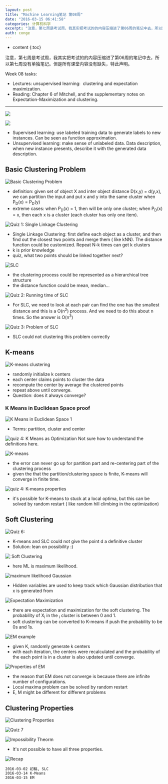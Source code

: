 ```yaml
---
layout: post
title: "Machine Learning笔记 第08周"
date: "2016-03-15 06:41:58"
categories: 计算机科学
excerpt: "注意，第七周是考试周，我其实把考试的的内容压缩进了第06周的笔记中去，所以第七周没有单独笔记。但是所有课堂内容没有缺失，特此声明。 Week 0..."
auth: conge
---
```

* content
{:toc}

注意，第七周是考试周，我其实把考试的的内容压缩进了第06周的笔记中去，所以第七周没有单独笔记。但是所有课堂内容没有缺失，特此声明。

Week 08 tasks:

- Lectures: unsupervised learning:  clustering and expectation maximization.
- Reading: Chapter 6 of Mitchell, and the supplementary notes on Expectation-Maximization and clustering.

----

![](/assets/images/计算机科学/118382-32a20ea70376fa4d.png)

![](/assets/images/计算机科学/118382-6f07846c46a41101.png)
* Supervised learning: use labeled training data to generate labels to new instances. Can be seen as function approximation.
* Unsupervised learning: make sense of unlabeled data. Data description, when new instance presents, describe it with the generated data description.

## Basic Clustering Problem

![Basic Clustering Problem](/assets/images/计算机科学/118382-5954c5d888ab6ae1.png)

* definition: given set of object X and inter object distance D(x,y) = d(y,x), we can partition the input and put x and y into the same cluster when P<sub>D</sub>(x) = P<sub>D</sub>(y)
* extreme cases: when P<sub>D</sub>(x) = 1, then will be only one cluster; when P<sub>D</sub>(x) = x, then each x is a cluster (each cluster has only one item).

![Quiz 1: Single Linkage Clustering](/assets/images/计算机科学/118382-7ee69e2751971baf.png)

* Single Linkage Clustering: first define each object as a cluster, and then find out the closest two points and merge them ( like kNN). The distance function could be customized. Repeat N-k times can get k clusters
* k is prior knowledge
* quiz, what two points should be linked together next?

![SLC](/assets/images/计算机科学/118382-d7fdf7f062d757df.png)

* the clustering process could be represented as a hierarchical tree structure
* the distance function could be mean, median...

![Quiz 2: Running time of SLC](/assets/images/计算机科学/118382-a88de5e9412e74c6.png)
* For SLC, we need to look at each pair can find the one has the smallest distance and this is a O(n<sup>2</sup>) process. And we need to do this about n times. So the answer is O(n<sup>3</sup>)

![Quiz 3: Problem of SLC](/assets/images/计算机科学/118382-f266128d3802f782.png)
* SLC could not clustering this problem correctly

## K-means

![K-means clustering](/assets/images/计算机科学/118382-3cdb8cdf9d5447ed.png)
* randomly initialize k centers
* each center claims points to cluster the data
* recompute the center by average the clustered points
* repeat above until converge.
* Question: does it always converge?

### K Means in Euclidean Space proof

![K Means in Euclidean Space 1](/assets/images/计算机科学/118382-dfd1196a4d8bf7b1.png)
* Terms: partition, cluster and center

![quiz 4: K Means as Optimization](/assets/images/计算机科学/118382-10422ff912964320.png)
Not sure how to understand the definitions here.

![K-means](/assets/images/计算机科学/118382-4cfd861a55a55f08.png)
* the error can never go up for partition part and re-centering part of the clustering process
* given the that the partition/clustering space is finite, K-means will converge in finite time.

![quiz 4: K-means properties](/assets/images/计算机科学/118382-2d113f34511683cb.png)
* it's possible for K-means to stuck at a local optima, but this can be solved by random restart ( like random hill climbing in the optimization)

## Soft Clustering

![Quiz 6:](/assets/images/计算机科学/118382-5d04b7b99513e03d.png)
* K-means and SLC could not give the point d a definitive cluster
* Solution: lean on possibility :)

![ Soft Clustering](/assets/images/计算机科学/118382-4c4d2730e5c8e392.png)
* here ML is maximum likelihood.

![maximum likelihood Gaussian](/assets/images/计算机科学/118382-50789937b1629e2b.png)
* Hidden variables are used to keep track which Gaussian distribution that x is generated from

![Expectation Maximization](/assets/images/计算机科学/118382-343798d1c3047a39.png)
* there are expectation and maximization for the soft clustering. The probability of X<sub>i</sub> in the <sub>i</sub> cluster is between 0 and 1.
* soft clustering can be converted to K-means if push the probability to be 0s and 1s.

![EM example](/assets/images/计算机科学/118382-4fb3636bdb1e7b54.png)
* given K, randomly generate k centers
* with each iteration, the centers were recalculated and the probability of the each point is in a cluster is also updated until converge.

![Properties of EM](/assets/images/计算机科学/118382-63c98fb6b8872d72.png)
* the reason that EM does not converge is because there are infinite number of configurations.
* Local maxima problem can be solved by random restart
* E, M might be different for different problems

## Clustering Properties

![Clustering Properties](/assets/images/计算机科学/118382-86aae74f2faf42ee.png)

![Quiz 7](/assets/images/计算机科学/118382-63f54274188aadff.png)

![Impossibility Theorm](/assets/images/计算机科学/118382-95f68b2324e24ae7.png)
* It's not possible to have all three properties.

![Recap](/assets/images/计算机科学/118382-478d2f4670efbf73.png)



```
2016-03-02 初稿, SLC
2016-03-14 K-Means
2016-03-15 EM
```
